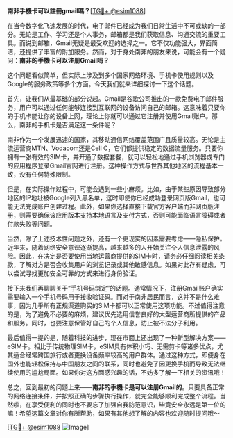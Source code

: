 **南非手機卡可以註冊gmail嗎？**[[TG💪+ @esim1088](https://t.me/s/esim1088)]

在当今数字化飞速发展的时代，电子邮件已经成为我们日常生活中不可或缺的一部分。无论是工作、学习还是个人事务，邮箱都是我们获取信息、沟通交流的重要工具。而说到邮箱，Gmail无疑是最受欢迎的选择之一。它不仅功能强大，界面简洁，还提供了丰富的附加服务。然而，对于身处南非的朋友来说，可能会有一个疑问：**南非的手機卡可以注册Gmail吗？**

这个问题看似简单，但实际上涉及到多个国家网络环境、手机卡使用规则以及Google的服务政策等多个方面。今天我们就来详细探讨一下这个话题。

首先，让我们从最基础的部分说起。Gmail是谷歌公司推出的一款免费电子邮件服务，用户可以通过任何能够连接到互联网的设备访问自己的邮箱。这意味着只要你的手机卡能让你的设备上网，理论上你就可以通过它注册并使用Gmail账户。那么，南非的手机卡是否满足这一条件呢？

南非作为一个发展迅速的国家，其移动通信网络覆盖范围广且质量较高。无论是主流运营商MTN、Vodacom还是Cell C，它们都提供稳定的数据流量服务。只要你拥有一张有效的SIM卡，并开通了数据套餐，就可以轻松地通过手机浏览器或专门的应用程序登录Gmail官网进行注册。这种操作方式与世界其他地区的流程基本一致，没有任何特殊限制。

但是，在实际操作过程中，可能会遇到一些小麻烦。比如，由于某些原因导致部分地区的IP地址被Google列入黑名单，这时即使你已经成功登录网页版Gmail，也可能无法完成账户创建过程。此外，如果你选择直接下载官方客户端而非网页版注册，则需要确保该应用版本支持本地语言及支付方式，否则可能面临语言障碍或者付款失败等问题。

当然，除了上述技术性问题之外，还有一个更现实的因素需要考虑——隐私保护。近年来，随着网络安全意识逐渐提高，越来越多的人开始关注个人信息泄露的风险。因此，在决定是否要使用当地运营商提供的SIM卡时，请务必仔细阅读相关条款，了解对方是否会收集用户的浏览记录或其他敏感信息。如果对此存有疑虑，可以尝试寻找更加安全可靠的方式来进行身份验证。

接下来我们再聊聊关于“手机号码绑定”的话题。通常情况下，注册Gmail账户确实需要输入一个手机号码用于接收验证码。而对于南非居民而言，这并不是什么难事，因为几乎所有正规渠道购买的SIM卡都可以正常使用这项功能。不过值得注意的是，为了避免不必要的麻烦，建议优先选用信誉良好的大型运营商所提供的产品和服务。同时，也要注意保管好自己的个人信息，防止被不法分子利用。

最后值得一提的是，随着科技的进步，现在市面上还出现了一种新型解决方案——eSIM卡。相比于传统物理SIM卡，eSIM具有体积小巧、无需剪卡等诸多优点，尤其适合经常跨国旅行或者更换设备频率较高的用户群体。通过这种方式，即便身在国外也能轻松保持与中国朋友之间的联系，同时也避免了因更换手机而导致无法继续使用的尴尬局面。如果你对这方面感兴趣的话，不妨多了解一下相关的资讯哦！

总之，回到最初的问题上来——**南非的手機卡是可以注册Gmail的**。只要具备正常的网络连接条件，并按照正确的步骤执行操作，就完全能够顺利完成整个流程。当然啦，在享受便利的同时也不要忘了加强自我防范意识，毕竟安全永远是第一位的嘛！希望这篇文章对你有所帮助，如果有其他想了解的内容也欢迎随时提问哦～

[[TG💪+ @esim1088](https://t.me/s/esim1088) ![Image](https://i.postimg.cc/4NQfJmqS/Snipaste-2025-05-13-00-14-12.png)]